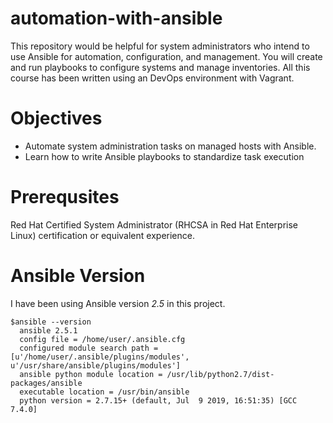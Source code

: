 # automation-with-ansible
This repository would be helpful for system administrators who intend to use Ansible for automation, configuration, and management. You will create and run playbooks to configure systems and manage inventories.
All this course has been written using an DevOps environment with Vagrant.

# Objectives

- Automate system administration tasks on managed hosts with Ansible.
- Learn how to write Ansible playbooks to standardize task execution

# Prerequsites
Red Hat Certified System Administrator (RHCSA in Red Hat Enterprise Linux) certification or equivalent experience.

# Ansible Version
I have been using Ansible version *2.5* in this project. 

```
$ansible --version
  ansible 2.5.1
  config file = /home/user/.ansible.cfg
  configured module search path = [u'/home/user/.ansible/plugins/modules', u'/usr/share/ansible/plugins/modules']
  ansible python module location = /usr/lib/python2.7/dist-packages/ansible
  executable location = /usr/bin/ansible
  python version = 2.7.15+ (default, Jul  9 2019, 16:51:35) [GCC 7.4.0]

```